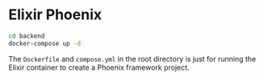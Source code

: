 # Elixir Phoenix

```bash
cd backend
docker-compose up -d
```

The `Dockerfile` and `compose.yml` in the root directory is just for running the Elixir container to create a Phoenix framework project.
